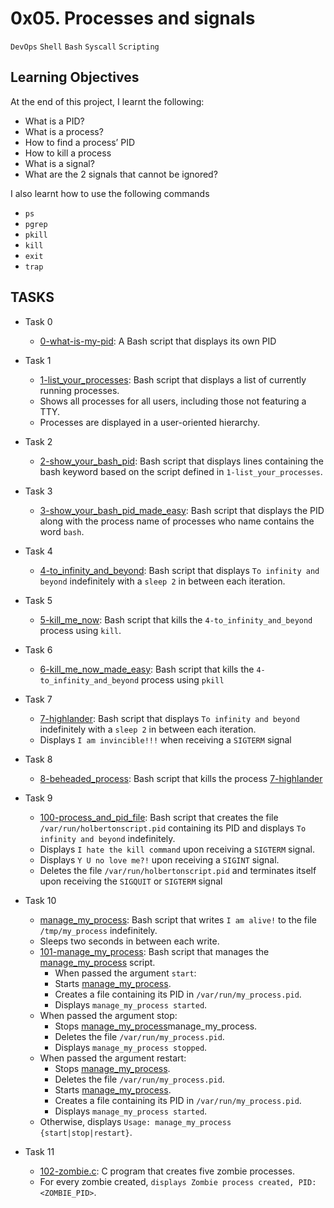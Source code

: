 # 0x05. Processes and signals
``DevOps`` ``Shell`` ``Bash`` ``Syscall`` ``Scripting``

## Learning Objectives
At the end of this project, I learnt the following:
- What is a PID?
- What is a process?
- How to find a process’ PID
- How to kill a process
- What is a signal?
- What are the 2 signals that cannot be ignored?

I also learnt how to use the following commands
- ``ps``
- ``pgrep``
- ``pkill``
- ``kill``
- ``exit``
- ``trap``

## TASKS
- Task 0
    - [0-what-is-my-pid](0x05-processes_and_signals\0-what-is-my-pid): A Bash script that displays its own PID

- Task 1
    - [1-list_your_processes](0x05-processes_and_signals\1-list_your_processes): Bash script that displays a list of currently running processes.
    - Shows all processes for all users, including those not featuring a TTY.
    - Processes are displayed in a user-oriented hierarchy.

- Task 2
    - [2-show_your_bash_pid](0x05-processes_and_signals\2-show_your_bash_pid): Bash script that displays lines containing the bash keyword based on the script defined in ``1-list_your_processes``.

- Task 3
    - [3-show_your_bash_pid_made_easy](0x05-processes_and_signals\3-show_your_bash_pid_made_easy): Bash script that displays the PID along with the process name of processes who name contains the word ``bash``.

- Task 4
    - [4-to_infinity_and_beyond](0x05-processes_and_signals\4-to_infinity_and_beyond): Bash script that displays ``To infinity and beyond`` indefinitely with a ``sleep 2`` in between each iteration.

- Task 5
    - [5-kill_me_now](0x05-processes_and_signals\5-dont_stop_me_now): Bash script that kills the ``4-to_infinity_and_beyond`` process using ``kill``.

- Task 6
    - [6-kill_me_now_made_easy](0x05-processes_and_signals\6-stop_me_if_you_can): Bash script that kills the ``4-to_infinity_and_beyond`` process using ``pkill``

- Task 7
    - [7-highlander](0x05-processes_and_signals\7-highlander): Bash script that displays ``To infinity and beyond`` indefinitely with a ``sleep 2`` in between each iteration.
    - Displays ``I am invincible!!!`` when receiving a ``SIGTERM`` signal

- Task 8
    - [8-beheaded_process](0x05-processes_and_signals\8-beheaded_process): Bash script that kills the process [7-highlander](0x05-processes_and_signals\7-highlander)

- Task 9
    - [100-process_and_pid_file](0x05-processes_and_signals\100-process_and_pid_file): Bash script that creates the file ``/var/run/holbertonscript.pid`` containing its PID and displays ``To infinity and beyond`` indefinitely.
    - Displays ``I hate the kill command`` upon receiving a ``SIGTERM`` signal.
    - Displays ``Y U no love me?!`` upon receiving a ``SIGINT`` signal.
    - Deletes the file ``/var/run/holbertonscript.pid`` and terminates itself upon receiving the ``SIGQUIT`` or ``SIGTERM`` signal

- Task 10
    - [manage_my_process](0x05-processes_and_signals\manage_my_process): Bash script that writes ``I am alive!`` to the file ``/tmp/my_process`` indefinitely.
    - Sleeps two seconds in between each write.
    - [101-manage_my_process](0x05-processes_and_signals\101-manage_my_process): Bash script that manages the [manage_my_process](0x05-processes_and_signals\manage_my_process) script.
        - When passed the argument ``start``:
        - Starts [manage_my_process](0x05-processes_and_signals\manage_my_process).
        - Creates a file containing its PID in ``/var/run/my_process.pid``.
        - Displays ``manage_my_process started``.
    - When passed the argument stop:
        - Stops [manage_my_process](0x05-processes_and_signals\manage_my_process)manage_my_process.
        - Deletes the file ``/var/run/my_process.pid``.
        - Displays ``manage_my_process stopped``.
    - When passed the argument restart:
        - Stops [manage_my_process](0x05-processes_and_signals\manage_my_process).
        - Deletes the file ``/var/run/my_process.pid``.
        - Starts [manage_my_process](0x05-processes_and_signals\manage_my_process).
        - Creates a file containing its PID in ``/var/run/my_process.pid``.
        - Displays ``manage_my_process started``.
    - Otherwise, displays ``Usage: manage_my_process {start|stop|restart}``.

- Task 11
    - [102-zombie.c](0x05-processes_and_signals\102-zombie.c): C program that creates five zombie processes.
    - For every zombie created, ``displays Zombie process created, PID: <ZOMBIE_PID>``.
